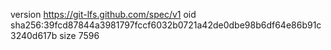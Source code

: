 version https://git-lfs.github.com/spec/v1
oid sha256:39fcd87844a3981797fccf6032b0721a42de0dbe98b6df64e86b91c3240d617b
size 7596

